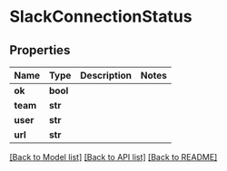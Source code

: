 # SlackConnectionStatus


## Properties
Name | Type | Description | Notes
------------ | ------------- | ------------- | -------------
**ok** | **bool** |  | 
**team** | **str** |  | 
**user** | **str** |  | 
**url** | **str** |  | 

[[Back to Model list]](../#documentation-for-models) [[Back to API list]](../#documentation-for-api-endpoints) [[Back to README]](../)


